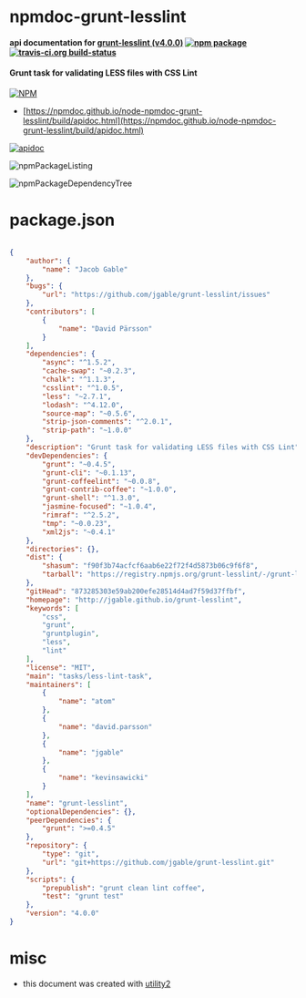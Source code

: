 # npmdoc-grunt-lesslint

#### api documentation for  [grunt-lesslint (v4.0.0)](http://jgable.github.io/grunt-lesslint)  [![npm package](https://img.shields.io/npm/v/npmdoc-grunt-lesslint.svg?style=flat-square)](https://www.npmjs.org/package/npmdoc-grunt-lesslint) [![travis-ci.org build-status](https://api.travis-ci.org/npmdoc/node-npmdoc-grunt-lesslint.svg)](https://travis-ci.org/npmdoc/node-npmdoc-grunt-lesslint)

#### Grunt task for validating LESS files with CSS Lint

[![NPM](https://nodei.co/npm/grunt-lesslint.png?downloads=true&downloadRank=true&stars=true)](https://www.npmjs.com/package/grunt-lesslint)

- [https://npmdoc.github.io/node-npmdoc-grunt-lesslint/build/apidoc.html](https://npmdoc.github.io/node-npmdoc-grunt-lesslint/build/apidoc.html)

[![apidoc](https://npmdoc.github.io/node-npmdoc-grunt-lesslint/build/screenCapture.buildCi.browser.%252Ftmp%252Fbuild%252Fapidoc.html.png)](https://npmdoc.github.io/node-npmdoc-grunt-lesslint/build/apidoc.html)

![npmPackageListing](https://npmdoc.github.io/node-npmdoc-grunt-lesslint/build/screenCapture.npmPackageListing.svg)

![npmPackageDependencyTree](https://npmdoc.github.io/node-npmdoc-grunt-lesslint/build/screenCapture.npmPackageDependencyTree.svg)



# package.json

```json

{
    "author": {
        "name": "Jacob Gable"
    },
    "bugs": {
        "url": "https://github.com/jgable/grunt-lesslint/issues"
    },
    "contributors": [
        {
            "name": "David Pärsson"
        }
    ],
    "dependencies": {
        "async": "^1.5.2",
        "cache-swap": "~0.2.3",
        "chalk": "^1.1.3",
        "csslint": "^1.0.5",
        "less": "~2.7.1",
        "lodash": "^4.12.0",
        "source-map": "~0.5.6",
        "strip-json-comments": "^2.0.1",
        "strip-path": "~1.0.0"
    },
    "description": "Grunt task for validating LESS files with CSS Lint",
    "devDependencies": {
        "grunt": "~0.4.5",
        "grunt-cli": "~0.1.13",
        "grunt-coffeelint": "~0.0.8",
        "grunt-contrib-coffee": "~1.0.0",
        "grunt-shell": "^1.3.0",
        "jasmine-focused": "~1.0.4",
        "rimraf": "^2.5.2",
        "tmp": "~0.0.23",
        "xml2js": "~0.4.1"
    },
    "directories": {},
    "dist": {
        "shasum": "f90f3b74acfcf6aab6e22f72f4d5873b06c9f6f8",
        "tarball": "https://registry.npmjs.org/grunt-lesslint/-/grunt-lesslint-4.0.0.tgz"
    },
    "gitHead": "873285303e59ab200efe28514d4ad7f59d37ffbf",
    "homepage": "http://jgable.github.io/grunt-lesslint",
    "keywords": [
        "css",
        "grunt",
        "gruntplugin",
        "less",
        "lint"
    ],
    "license": "MIT",
    "main": "tasks/less-lint-task",
    "maintainers": [
        {
            "name": "atom"
        },
        {
            "name": "david.parsson"
        },
        {
            "name": "jgable"
        },
        {
            "name": "kevinsawicki"
        }
    ],
    "name": "grunt-lesslint",
    "optionalDependencies": {},
    "peerDependencies": {
        "grunt": ">=0.4.5"
    },
    "repository": {
        "type": "git",
        "url": "git+https://github.com/jgable/grunt-lesslint.git"
    },
    "scripts": {
        "prepublish": "grunt clean lint coffee",
        "test": "grunt test"
    },
    "version": "4.0.0"
}
```



# misc
- this document was created with [utility2](https://github.com/kaizhu256/node-utility2)
